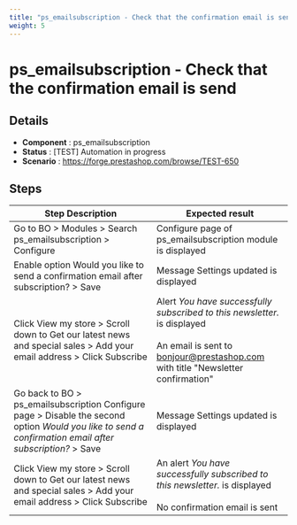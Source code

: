 ```yaml
---
title: "ps_emailsubscription - Check that the confirmation email is send"
weight: 5
---
```


# ps_emailsubscription - Check that the confirmation email is send
## Details
* **Component** : ps_emailsubscription
* **Status** : [TEST] Automation in progress
* **Scenario** : https://forge.prestashop.com/browse/TEST-650

## Steps
| Step Description | Expected result |
| ----- | ----- |
| Go to BO > Modules > Search ps_emailsubscription > Configure | Configure page of ps_emailsubscription module is displayed |
| Enable option Would you like to send a confirmation email after subscription? > Save | Message Settings updated is displayed |
| Click View my store > Scroll down to Get our latest news and special sales > Add your email address > Click Subscribe | Alert _You have successfully subscribed to this newsletter._ is displayed<br><br>An email is sent to bonjour@prestashop.com with title "Newsletter confirmation" |
| Go back to BO > ps_emailsubscription Configure page > Disable the second option _Would you like to send a confirmation email after subscription?_ > Save | Message Settings updated is displayed |
| Click View my store > Scroll down to Get our latest news and special sales > Add your email address > Click Subscribe | An alert _You have successfully subscribed to this newsletter._ is displayed<br><br>No confirmation email is sent |
